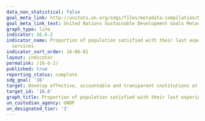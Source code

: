 ```yaml
---
data_non_statistical: false
goal_meta_link: http://unstats.un.org/sdgs/files/metadata-compilation/Metadata-Goal-16.pdf
goal_meta_link_text: United Nations Sustainable Development Goals Metadata (pdf 1361kB)
graph_type: line
indicator: 16.6.2
indicator_name: Proportion of population satisfied with their last experience of public
  services
indicator_sort_order: 16-06-02
layout: indicator
permalink: /16-6-2/
published: true
reporting_status: complete
sdg_goal: '16'
target: Develop effective, accountable and transparent institutions at all levels
target_id: '16.6'
graph_title: Proportion of population satisfied with their last experience of public services
un_custodian_agency: UNDP
un_designated_tier: '3'
---
```

